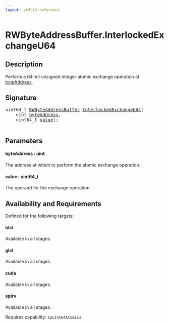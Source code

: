 ```yaml
---
layout: stdlib-reference
---
```


# RWByteAddressBuffer\.InterlockedExchangeU64

## Description

Perform a 64-bit unsigned integer atomic exchange operation at <span class='code'><a href="interlockedexchangeu64-0bj#decl-byteAddress" class="code_param">byteAddress</a></span>.



## Signature 

<pre>
uint64_t <a href="../types/rwbyteaddressbuffer-0126d/index" class="code_type">RWByteAddressBuffer</a>.<a href="interlockedexchangeu64-0bj">InterlockedExchangeU64</a>(
    <span class="code_keyword">uint</span> <a href="interlockedexchangeu64-0bj#decl-byteAddress" class="code_param">byteAddress</a>,
    uint64_t <a href="interlockedexchangeu64-0bj#decl-value" class="code_param">value</a>);

</pre>

## Parameters

####  <a id="decl-byteAddress"></a>byteAddress  : uint
The address at which to perform the atomic exchange operation.

####  <a id="decl-value"></a>value  : uint64\_t
The operand for the exchange operation.


## Availability and Requirements

Defined for the following targets:

#### hlsl
Available in all stages.

#### glsl
Available in all stages.

#### cuda
Available in all stages.

#### spirv
Available in all stages.

Requires capability: `spvInt64Atomics`.


